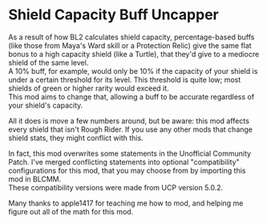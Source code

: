 Shield Capacity Buff Uncapper
=============================

As a result of how BL2 calculates shield capacity, percentage-based buffs (like those from Maya's Ward skill or a Protection Relic) give the same flat bonus to a high capacity shield (like a Turtle), that they'd give to a mediocre shield of the same level.  
A 10% buff, for example, would only be 10% if the capacity of your shield is under a certain threshold for its level. This threshold is quite low; most shields of green or higher rarity would exceed it.  
This mod aims to change that, allowing a buff to be accurate regardless of your shield's capacity.

All it does is move a few numbers around, but be aware: this mod affects every shield that isn't Rough Rider. If you use any other mods that change shield stats, they might conflict with this.

In fact, this mod overwrites some statements in the Unofficial Community Patch. I've merged conflicting statements into optional "compatibility" configurations for this mod, that you may choose from by importing this mod in BLCMM.  
These compatibility versions were made from UCP version 5.0.2.

Many thanks to apple1417 for teaching me how to mod, and helping me figure out all of the math for this mod.

